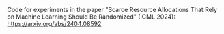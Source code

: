 Code for experiments in the paper "Scarce Resource Allocations That Rely on Machine Learning Should Be Randomized" (ICML 2024): https://arxiv.org/abs/2404.08592
